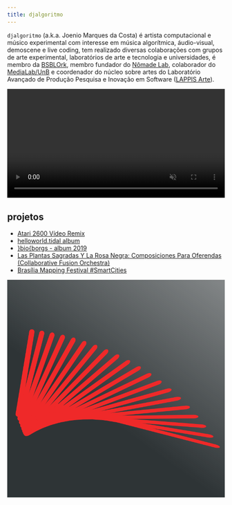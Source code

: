 ```yaml
---
title: djalgoritmo
---
```


`djalgoritmo` (a.k.a. Joenio Marques da Costa) é artista computacional e músico
experimental com interesse em música algorítmica, áudio-visual, demoscene e
live coding, tem realizado diversas colaborações com grupos de arte
experimental, laboratórios de arte e tecnologia e universidades, é
membro da [BSBLOrk](http://bsblork.gitlab.io),
membro fundador do [Nômade Lab](http://nomadelab.gitlab.io),
colaborador do [MediaLab/UnB](http://medialab.unb.br) e
coordenador do núcleo sobre artes do Laboratório Avançado de Produção Pesquisa e Inovação em Software ([LAPPIS Arte](https://github.com/lappis-unb/TechArt)).

<video width="100%" muted autoplay loop>
  <source src="/files/djalgoritmo/djalgoritmo-loop.webm" type="video/webm" />
</video>

## projetos

* [Atari 2600 Vídeo Remix](/atari-2600-video-remix)
* [helloworld.tidal album](/helloworld.tidal)
* [}bio{borgs - album 2019](/bioborgs)
* [Las Plantas Sagradas Y La Rosa Negra: Composiciones Para Oferendas (Collaborative Fusion Orchestra)](/las-plantas-sagradas)
* [Brasília Mapping Festival #SmartCities](/bmf-2019)

![djalgoritmo logotipo](/files/djalgoritmo/djalgoritmo-profile-logo-v2.png)
